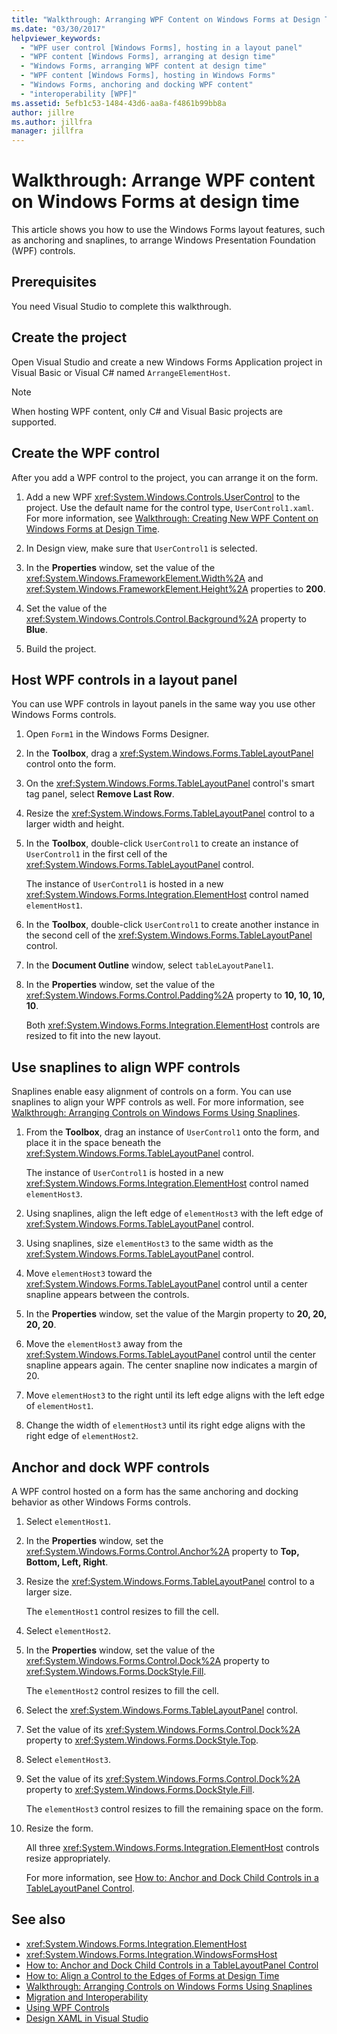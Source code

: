 ```yaml
---
title: "Walkthrough: Arranging WPF Content on Windows Forms at Design Time"
ms.date: "03/30/2017"
helpviewer_keywords:
  - "WPF user control [Windows Forms], hosting in a layout panel"
  - "WPF content [Windows Forms], arranging at design time"
  - "Windows Forms, arranging WPF content at design time"
  - "WPF content [Windows Forms], hosting in Windows Forms"
  - "Windows Forms, anchoring and docking WPF content"
  - "interoperability [WPF]"
ms.assetid: 5efb1c53-1484-43d6-aa8a-f4861b99bb8a
author: jillre
ms.author: jillfra
manager: jillfra
---
```

# Walkthrough: Arrange WPF content on Windows Forms at design time

This article shows you how to use the Windows Forms layout features, such as anchoring and snaplines, to arrange Windows Presentation Foundation (WPF) controls.

## Prerequisites

You need Visual Studio to complete this walkthrough.

## Create the project

Open Visual Studio and create a new Windows Forms Application project in Visual Basic or Visual C# named `ArrangeElementHost`.

> [!NOTE]
> When hosting WPF content, only C# and Visual Basic projects are supported.

## Create the WPF control

After you add a WPF control to the project, you can arrange it on the form.

1. Add a new WPF <xref:System.Windows.Controls.UserControl> to the project. Use the default name for the control type, `UserControl1.xaml`. For more information, see [Walkthrough: Creating New WPF Content on Windows Forms at Design Time](walkthrough-creating-new-wpf-content-on-windows-forms-at-design-time.md).

2. In Design view, make sure that `UserControl1` is selected.

3. In the **Properties** window, set the value of the <xref:System.Windows.FrameworkElement.Width%2A> and <xref:System.Windows.FrameworkElement.Height%2A> properties to **200**.

4. Set the value of the <xref:System.Windows.Controls.Control.Background%2A> property to **Blue**.

5. Build the project.

## Host WPF controls in a layout panel

You can use WPF controls in layout panels in the same way you use other Windows Forms controls.

1. Open `Form1` in the Windows Forms Designer.

2. In the **Toolbox**, drag a <xref:System.Windows.Forms.TableLayoutPanel> control onto the form.

3. On the <xref:System.Windows.Forms.TableLayoutPanel> control's smart tag panel, select **Remove Last Row**.

4. Resize the <xref:System.Windows.Forms.TableLayoutPanel> control to a larger width and height.

5. In the **Toolbox**, double-click `UserControl1` to create an instance of `UserControl1` in the first cell of the <xref:System.Windows.Forms.TableLayoutPanel> control.

   The instance of `UserControl1` is hosted in a new <xref:System.Windows.Forms.Integration.ElementHost> control named `elementHost1`.

6. In the **Toolbox**, double-click `UserControl1` to create another instance in the second cell of the <xref:System.Windows.Forms.TableLayoutPanel> control.

7. In the **Document Outline** window, select `tableLayoutPanel1`.

8. In the **Properties** window, set the value of the <xref:System.Windows.Forms.Control.Padding%2A> property to **10, 10, 10, 10**.

   Both <xref:System.Windows.Forms.Integration.ElementHost> controls are resized to fit into the new layout.

## Use snaplines to align WPF controls

Snaplines enable easy alignment of controls on a form. You can use snaplines to align your WPF controls as well. For more information, see [Walkthrough: Arranging Controls on Windows Forms Using Snaplines](../controls/walkthrough-arranging-controls-on-windows-forms-using-snaplines.md).

1. From the **Toolbox**, drag an instance of `UserControl1` onto the form, and place it in the space beneath the <xref:System.Windows.Forms.TableLayoutPanel> control.

   The instance of `UserControl1` is hosted in a new <xref:System.Windows.Forms.Integration.ElementHost> control named `elementHost3`.

2. Using snaplines, align the left edge of `elementHost3` with the left edge of <xref:System.Windows.Forms.TableLayoutPanel> control.

3. Using snaplines, size `elementHost3` to the same width as the <xref:System.Windows.Forms.TableLayoutPanel> control.

4. Move `elementHost3` toward the <xref:System.Windows.Forms.TableLayoutPanel> control until a center snapline appears between the controls.

5. In the **Properties** window, set the value of the Margin property to **20, 20, 20, 20**.

6. Move the `elementHost3` away from the <xref:System.Windows.Forms.TableLayoutPanel> control until the center snapline appears again. The center snapline now indicates a margin of 20.

7. Move `elementHost3` to the right until its left edge aligns with the left edge of `elementHost1`.

8. Change the width of `elementHost3` until its right edge aligns with the right edge of `elementHost2`.

## Anchor and dock WPF controls

A WPF control hosted on a form has the same anchoring and docking behavior as other Windows Forms controls.

1. Select `elementHost1`.

2. In the **Properties** window, set the <xref:System.Windows.Forms.Control.Anchor%2A> property to **Top, Bottom, Left, Right**.

3. Resize the <xref:System.Windows.Forms.TableLayoutPanel> control to a larger size.

   The `elementHost1` control resizes to fill the cell.

4. Select `elementHost2`.

5. In the **Properties** window, set the value of the <xref:System.Windows.Forms.Control.Dock%2A> property to <xref:System.Windows.Forms.DockStyle.Fill>.

   The `elementHost2` control resizes to fill the cell.

6. Select the <xref:System.Windows.Forms.TableLayoutPanel> control.

7. Set the value of its <xref:System.Windows.Forms.Control.Dock%2A> property to <xref:System.Windows.Forms.DockStyle.Top>.

8. Select `elementHost3`.

9. Set the value of its <xref:System.Windows.Forms.Control.Dock%2A> property to <xref:System.Windows.Forms.DockStyle.Fill>.

   The `elementHost3` control resizes to fill the remaining space on the form.

10. Resize the form.

    All three <xref:System.Windows.Forms.Integration.ElementHost> controls resize appropriately.

    For more information, see [How to: Anchor and Dock Child Controls in a TableLayoutPanel Control](../controls/how-to-anchor-and-dock-child-controls-in-a-tablelayoutpanel-control.md).

## See also

- <xref:System.Windows.Forms.Integration.ElementHost>
- <xref:System.Windows.Forms.Integration.WindowsFormsHost>
- [How to: Anchor and Dock Child Controls in a TableLayoutPanel Control](../controls/how-to-anchor-and-dock-child-controls-in-a-tablelayoutpanel-control.md)
- [How to: Align a Control to the Edges of Forms at Design Time](../controls/how-to-align-a-control-to-the-edges-of-forms-at-design-time.md)
- [Walkthrough: Arranging Controls on Windows Forms Using Snaplines](../controls/walkthrough-arranging-controls-on-windows-forms-using-snaplines.md)
- [Migration and Interoperability](../../wpf/advanced/migration-and-interoperability.md)
- [Using WPF Controls](using-wpf-controls.md)
- [Design XAML in Visual Studio](/visualstudio/xaml-tools/designing-xaml-in-visual-studio)
